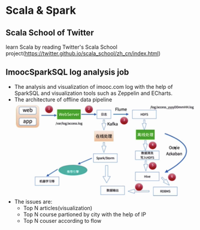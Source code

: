 # Scala & Spark
## Scala School of Twitter
learn Scala by reading Twitter's Scala School project(https://twitter.github.io/scala_school/zh_cn/index.html)
## ImoocSparkSQL log analysis job
- The analysis and visualization of imooc.com log with the help of SparkSQL and visualization tools such as Zeppelin and ECharts.
- The architecture of offline data pipeline
![Alt text](https://github.com/YHGui/scala/blob/master/images/architecture.jpeg)
- The issues are: 
  - Top N articles(visualization)
  - Top N course partioned by city with the help of IP
  - Top N couser according to flow